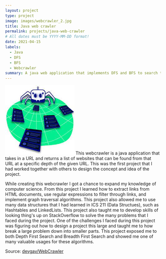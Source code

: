```yaml
---
layout: project
type: project
image: images/webcrawler_2.jpg
title: Java web crawler
permalink: projects/java-web-crawler
# All dates must be YYYY-MM-DD format!
date: 2021-04-15
labels:
  - Java
  - DFS
  - BFS
  - Webcrawler
summary: A java web application that implements DFS and BFS to search through all URL's from a given URL.
---
```

<img class="ui medium left floated image" src="../images/webcrawler.jpg">
This webcrawler is a java application that takes in a URL and returns a list of websites that can be found from that URL at a specific depth of the given URL. This was the first project that I had worked together with others to design the concept and idea of the project. 

While creating this webcrawler I got a chance to expand my knowledge of computer science. From this project I learned how to extract links from HTML documents, use regular expressions to filter through links, and implement graph traversal algorithms. This project also allowed me to use many data structures that I had learned in ICS 211 (Data Structues), such as Hashtables and LinkedLists. This project also taught me to develop skills of looking thing's up on StackOverflow to solve the many problems that I faced during the project. One of the challenges I faced during this project was figuring out how to design a project this large and taught me to how break a large problem down into smaller parts. This project exposed me to both Depth First Search and Breadth First Search and showed me one of many valuable usages for these algorithms. 
 
Source: <a href="https://github.com/devgav/WebCrawler"><i class="large github icon"></i>devgav/WebCrawler</a>
